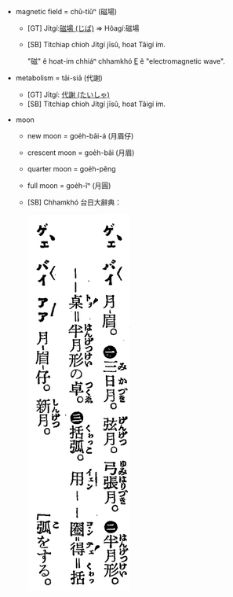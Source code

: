 * magnetic field = chû-tiûⁿ (磁場)
  * [GT] Ji̍tgí:[磁場 (じば)](https://ja.wikipedia.org/wiki/%E7%A3%81%E5%A0%B4) => Hôagí:磁場
  * [SB]
    Ti̍tchiap chioh Ji̍tgí jīsû, hoat Tâigí im.
    
    "磁" ê hoat-im chhiáⁿ chhamkhó [E](../E/E_list.md#chu5) ê "electromagnetic wave".
    
* metabolism = tāi-siā (代謝)
  * [GT] Ji̍tgí: [代謝 (たいしゃ)](https://ja.wikipedia.org/wiki/%E4%BB%A3%E8%AC%9D)
  * [SB]
    Ti̍tchiap chioh Ji̍tgí jīsû, hoat Tâigí im.

* moon
  * new moon = goe̍h-bâi-á (月眉仔) 
  * crescent moon = goe̍h-bâi (月眉) 
  * quarter moon = goe̍h-pêng
  * full moon = goe̍h-îⁿ (月圓)
  * [SB]
    Chhamkhó 台日大辭典：

    ![](pics/goeh_siong.png)
